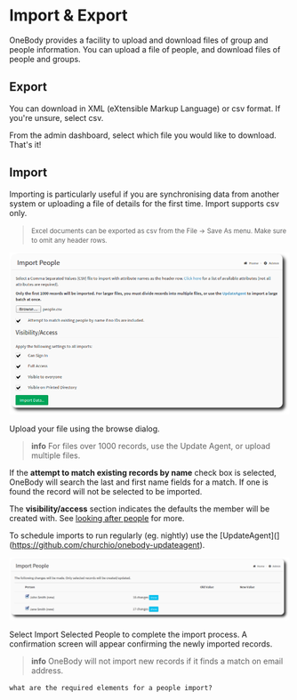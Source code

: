 # Import & Export

OneBody provides a facility to upload and download files of group and people information. You can upload a file of people, and download files of people and groups.

## Export
You can download in XML (eXtensible Markup Language) or csv format. If you're unsure, select csv.

From the admin dashboard, select which file you would like to download. That's it!

## Import
Importing is particularly useful if you are synchronising data from another system or uploading a file of details for the first time. Import supports csv only.
> <small> Excel documents can be exported as csv from the File -> Save As menu. Make sure to omit any header rows.</small>


![Import Settings](/img/admin/import-export-1.png)

Upload your file using the browse dialog.

> **info** For files over 1000 records, use the Update Agent, or upload multiple files.


If the **attempt to match existing records by name** check box is selected, OneBody will search the last and first name fields for a match. If one is found the record will not be selected to be imported.

The **visibility/access** section indicates the defaults the member will be created with. See [looking after people](administration/looking_after_people.html) for more.

To schedule imports to run regularly (eg. nightly) use the [UpdateAgent](](https://github.com/churchio/onebody-updateagent).

![Import Settings](/img/admin/import-export-2.png)

Select Import Selected People to complete the import process. A confirmation screen will appear confirming the newly imported records.

> **info** OneBody will not import new records if it finds a match on email address.


    what are the required elements for a people import?

